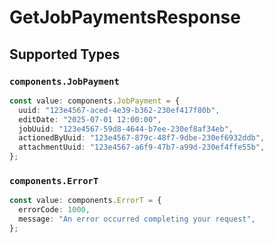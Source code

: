 # GetJobPaymentsResponse


## Supported Types

### `components.JobPayment`

```typescript
const value: components.JobPayment = {
  uuid: "123e4567-aced-4e39-b362-230ef417f80b",
  editDate: "2025-07-01 12:00:00",
  jobUuid: "123e4567-59d8-4644-b7ee-230ef8af34eb",
  actionedByUuid: "123e4567-879c-48f7-9dbe-230ef6932ddb",
  attachmentUuid: "123e4567-a6f9-47b7-a99d-230ef4ffe55b",
};
```

### `components.ErrorT`

```typescript
const value: components.ErrorT = {
  errorCode: 1000,
  message: "An error occurred completing your request",
};
```


